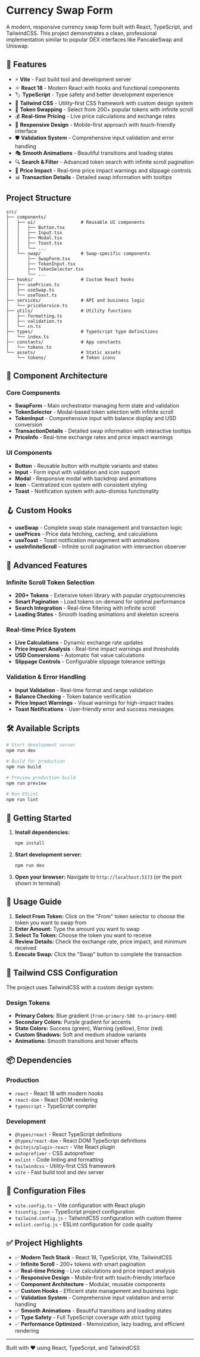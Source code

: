 # Currency Swap Form

A modern, responsive currency swap form built with React, TypeScript, and TailwindCSS. This project demonstrates a clean, professional implementation similar to popular DEX interfaces like PancakeSwap and Uniswap.

## 🚀 Features

- ⚡ **Vite** - Fast build tool and development server
- ⚛️ **React 18** - Modern React with hooks and functional components
- 🏷️ **TypeScript** - Type safety and better development experience
- 🎨 **Tailwind CSS** - Utility-first CSS framework with custom design system
- 🔄 **Token Swapping** - Select from 200+ popular tokens with infinite scroll
- 💰 **Real-time Pricing** - Live price calculations and exchange rates
- 📱 **Responsive Design** - Mobile-first approach with touch-friendly interface
- 🛡️ **Validation System** - Comprehensive input validation and error handling
- 🎭 **Smooth Animations** - Beautiful transitions and loading states
- 🔍 **Search & Filter** - Advanced token search with infinite scroll pagination
- 🎯 **Price Impact** - Real-time price impact warnings and slippage controls
- 📊 **Transaction Details** - Detailed swap information with tooltips

## Project Structure

```
src/
├── components/
│   ├── ui/                 # Reusable UI components
│   │   ├── Button.tsx
│   │   ├── Input.tsx
│   │   ├── Modal.tsx
│   │   ├── Toast.tsx
│   │   └── ...
│   └── swap/               # Swap-specific components
│       ├── SwapForm.tsx
│       ├── TokenInput.tsx
│       ├── TokenSelector.tsx
│       └── ...
├── hooks/                  # Custom React hooks
│   ├── usePrices.ts
│   ├── useSwap.ts
│   └── useToast.ts
├── services/               # API and business logic
│   └── priceService.ts
├── utils/                  # Utility functions
│   ├── formatting.ts
│   ├── validation.ts
│   └── cn.ts
├── types/                  # TypeScript type definitions
│   └── index.ts
├── constants/              # App constants
│   └── tokens.ts
└── assets/                 # Static assets
    └── tokens/             # Token icons
```

## 🎨 Component Architecture

### Core Components
- **SwapForm** - Main orchestrator managing form state and validation
- **TokenSelector** - Modal-based token selection with infinite scroll
- **TokenInput** - Comprehensive input with balance display and USD conversion
- **TransactionDetails** - Detailed swap information with interactive tooltips
- **PriceInfo** - Real-time exchange rates and price impact warnings

### UI Components
- **Button** - Reusable button with multiple variants and states
- **Input** - Form input with validation and icon support
- **Modal** - Responsive modal with backdrop and animations
- **Icon** - Centralized icon system with consistent styling
- **Toast** - Notification system with auto-dismiss functionality

## 🪝 Custom Hooks

- **useSwap** - Complete swap state management and transaction logic
- **usePrices** - Price data fetching, caching, and calculations
- **useToast** - Toast notification management with animations
- **useInfiniteScroll** - Infinite scroll pagination with intersection observer

## 🔧 Advanced Features

### Infinite Scroll Token Selection
- **200+ Tokens** - Extensive token library with popular cryptocurrencies
- **Smart Pagination** - Load tokens on-demand for optimal performance
- **Search Integration** - Real-time filtering with infinite scroll
- **Loading States** - Smooth loading animations and skeleton screens

### Real-time Price System
- **Live Calculations** - Dynamic exchange rate updates
- **Price Impact Analysis** - Real-time impact warnings and thresholds
- **USD Conversions** - Automatic fiat value calculations
- **Slippage Controls** - Configurable slippage tolerance settings

### Validation & Error Handling
- **Input Validation** - Real-time format and range validation
- **Balance Checking** - Token balance verification
- **Price Impact Warnings** - Visual warnings for high-impact trades
- **Toast Notifications** - User-friendly error and success messages

## 🛠️ Available Scripts

```bash
# Start development server
npm run dev

# Build for production
npm run build

# Preview production build
npm run preview

# Run ESLint
npm run lint
```

## 🚀 Getting Started

1. **Install dependencies:**
   ```bash
   npm install
   ```

2. **Start development server:**
   ```bash
   npm run dev
   ```

3. **Open your browser:**
   Navigate to `http://localhost:5173` (or the port shown in terminal)

## 📖 Usage Guide

1. **Select From Token:** Click on the "From" token selector to choose the token you want to swap from
2. **Enter Amount:** Type the amount you want to swap
3. **Select To Token:** Choose the token you want to receive
4. **Review Details:** Check the exchange rate, price impact, and minimum received
5. **Execute Swap:** Click the "Swap" button to complete the transaction

## 🎨 Tailwind CSS Configuration

The project uses TailwindCSS with a custom design system:

### Design Tokens
- **Primary Colors:** Blue gradient (`from-primary-500 to-primary-600`)
- **Secondary Colors:** Purple gradient for accents
- **State Colors:** Success (green), Warning (yellow), Error (red)
- **Custom Shadows:** Soft and medium shadow variants
- **Animations:** Smooth transitions and hover effects


## 📦 Dependencies

### Production
- `react` - React 18 with modern hooks
- `react-dom` - React DOM rendering
- `typescript` - TypeScript compiler

### Development
- `@types/react` - React TypeScript definitions
- `@types/react-dom` - React DOM TypeScript definitions
- `@vitejs/plugin-react` - Vite React plugin
- `autoprefixer` - CSS autoprefixer
- `eslint` - Code linting and formatting
- `tailwindcss` - Utility-first CSS framework
- `vite` - Fast build tool and dev server

## 🔧 Configuration Files

- `vite.config.ts` - Vite configuration with React plugin
- `tsconfig.json` - TypeScript project configuration
- `tailwind.config.js` - TailwindCSS configuration with custom theme
- `eslint.config.js` - ESLint configuration for code quality

## ✅ Project Highlights

- ✅ **Modern Tech Stack** - React 18, TypeScript, Vite, TailwindCSS
- ✅ **Infinite Scroll** - 200+ tokens with smart pagination
- ✅ **Real-time Pricing** - Live calculations and price impact analysis
- ✅ **Responsive Design** - Mobile-first with touch-friendly interface
- ✅ **Component Architecture** - Modular, reusable components
- ✅ **Custom Hooks** - Efficient state management and business logic
- ✅ **Validation System** - Comprehensive input validation and error handling
- ✅ **Smooth Animations** - Beautiful transitions and loading states
- ✅ **Type Safety** - Full TypeScript coverage with strict typing
- ✅ **Performance Optimized** - Memoization, lazy loading, and efficient rendering

---

Built with ❤️ using React, TypeScript, and TailwindCSS